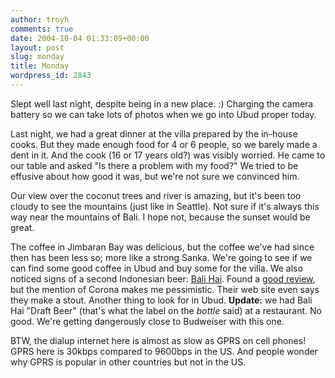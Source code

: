 ```yaml
---
author: troyh
comments: true
date: 2004-10-04 01:33:09+00:00
layout: post
slug: monday
title: Monday
wordpress_id: 2843
---
```


Slept well last night, despite being in a new place. :) Charging the camera battery so we can take lots of photos when we go into Ubud proper today.

Last night, we had a great dinner at the villa prepared by the in-house cooks. But they made enough food for 4 or 6 people, so we barely made a dent in it. And the cook (16 or 17 years old?) was visibly worried. He came to our table and asked "Is there a problem with my food?" We tried to be effusive about how good it was, but we're not sure we convinced him.

Our view over the coconut trees and river is amazing, but it's been too cloudy to see the mountains (just like in Seattle). Not sure if it's always this way near the mountains of Bali. I hope not, because the sunset would be great.

The coffee in Jimbaran Bay was delicious, but the coffee we've had since then has been less so; more like a strong Sanka. We're going to see if we can find some good coffee in Ubud and buy some for the villa. We also noticed signs of a second Indonesian beer: [Bali Hai](http://www.balihaibeer.com/home.html). Found a [good review](http://www.thebackpacker.net/worldbeers/balihaidraftbeer_2301_worldbeers.htm), but the mention of Corona makes me pessimistic. Their web site even says they make a stout. Another thing to look for in Ubud. **Update:** we had Bali Hai "Draft Beer" (that's what the label on the _bottle_ said) at a restaurant. No good. We're getting dangerously close to Budweiser with this one.

BTW, the dialup internet here is almost as slow as GPRS on cell phones! GPRS here is 30kbps compared to 9600bps in the US. And people wonder why GPRS is popular in other countries but not in the US.
